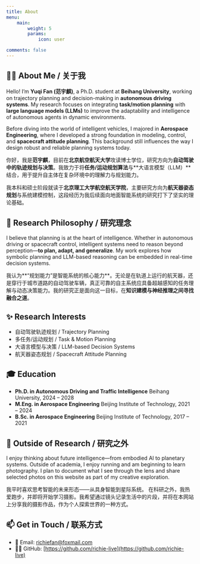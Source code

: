 ```yaml
---
title: About
menu:
    main: 
        weight: 5
        params:
            icon: user

comments: false
---
```




## 🧑‍🚀 About Me / 关于我

Hello! I’m **Yuqi Fan (范宇麒)**, a Ph.D. student at **Beihang University**, working on trajectory planning and decision-making in **autonomous driving systems**. My research focuses on integrating **task/motion planning** with **large language models (LLMs)** to improve the adaptability and intelligence of autonomous agents in dynamic environments.

Before diving into the world of intelligent vehicles, I majored in **Aerospace Engineering**, where I developed a strong foundation in modeling, control, and **spacecraft attitude planning**. This background still influences the way I design robust and reliable planning systems today.



你好，我是**范宇麒**，目前在**北京航空航天大学**攻读博士学位，研究方向为**自动驾驶中的轨迹规划与决策**。我致力于将**任务/运动规划算法**与**大语言模型（LLM）**结合，用于提升自主体在复杂环境中的理解力与规划能力。

我本科和硕士阶段就读于**北京理工大学航空航天学院**，主要研究方向为**航天器姿态规划**与系统建模控制，这段经历为我后续面向地面智能系统的研究打下了坚实的理论基础。



## 🧠 Research Philosophy / 研究理念

I believe that planning is at the heart of intelligence. Whether in autonomous driving or spacecraft control, intelligent systems need to reason beyond perception—**to plan, adapt, and generalize**. My work explores how symbolic planning and LLM-based reasoning can be embedded in real-time decision systems.

我认为**“规划能力”是智能系统的核心能力**。无论是在轨道上运行的航天器，还是穿行于城市道路的自动驾驶车辆，真正可靠的自主系统应具备超越感知的任务理解与动态决策能力。我的研究正是面向这一目标，在**知识建模与神经推理之间寻找融合之道**。



## ✨ Research Interests

* 自动驾驶轨迹规划 / Trajectory Planning
* 多任务/运动规划 / Task & Motion Planning
* 大语言模型与决策 / LLM-based Decision Systems
* 航天器姿态规划 / Spacecraft Attitude Planning



## 🎓 Education

* **Ph.D. in Autonomous Driving and Traffic Intelligence**
  Beihang University, 2024 – 2028
* **M.Eng. in Aerospace Engineering**
  Beijing Institute of Technology, 2021 – 2024
* **B.Sc. in Aerospace Engineering**
  Beijing Institute of Technology, 2017 – 2021


## 🌱 Outside of Research / 研究之外

I enjoy thinking about future intelligence—from embodied AI to planetary systems.
Outside of academia, I enjoy running and am beginning to learn photography. I plan to document what I see through the lens and share selected photos on this website as part of my creative exploration.

我平时喜欢思考智能的未来形态——从具身智能到星际系统。
在科研之外，我热爱跑步，并即将开始学习摄影。我希望通过镜头记录生活中的片段，并将在本网站上分享我的摄影作品，作为个人探索世界的一种方式。



## 📫 Get in Touch / 联系方式

* 📮 Email: [richiefan@foxmail.com](richiefan@foxmail.com)
* 🧑‍💻 GitHub: [https://github.com/richie-live](https://github.com/richie-live)

